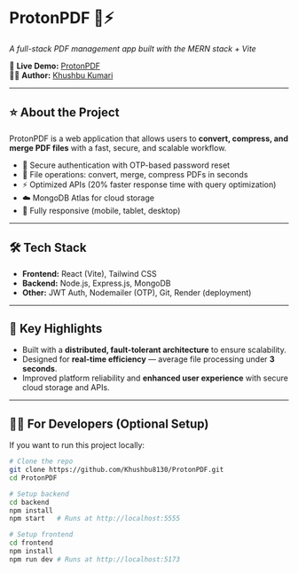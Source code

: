 # ProtonPDF 📄⚡  
_A full-stack PDF management app built with the MERN stack + Vite_  

🚀 **Live Demo:** [ProtonPDF](https://protonpdf-2.onrender.com)  
👩‍💻 **Author:** [Khushbu Kumari](https://www.linkedin.com/in/khushbu-kumari-b727b525a/)  

---

## ⭐ About the Project
ProtonPDF is a web application that allows users to **convert, compress, and merge PDF files** with a fast, secure, and scalable workflow.  

- 🔐 Secure authentication with OTP-based password reset  
- 📄 File operations: convert, merge, compress PDFs in seconds  
- ⚡ Optimized APIs (20% faster response time with query optimization)  
- ☁️ MongoDB Atlas for cloud storage  
- 📱 Fully responsive (mobile, tablet, desktop)  

---

## 🛠️ Tech Stack
- **Frontend:** React (Vite), Tailwind CSS  
- **Backend:** Node.js, Express.js, MongoDB  
- **Other:** JWT Auth, Nodemailer (OTP), Git, Render (deployment)  

---

## 🎯 Key Highlights
- Built with a **distributed, fault-tolerant architecture** to ensure scalability.  
- Designed for **real-time efficiency** — average file processing under **3 seconds**.  
- Improved platform reliability and **enhanced user experience** with secure cloud storage and APIs.  

---

## 👩‍💻 For Developers (Optional Setup)
If you want to run this project locally:

```bash
# Clone the repo
git clone https://github.com/Khushbu8130/ProtonPDF.git
cd ProtonPDF

# Setup backend
cd backend
npm install
npm start   # Runs at http://localhost:5555

# Setup frontend
cd frontend
npm install
npm run dev # Runs at http://localhost:5173

